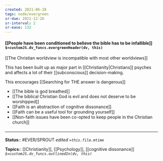 ```yaml
---
created: 2021-06-28
tags: node/evergreen
sr-due: 2021-12-26
sr-interval: 2
sr-ease: 132
---
```


#### [[People have been conditioned to believe the bible has to be infallible]] `$=customJS.dv_funcs.evergreenHeader(dv, this)`

[[The Christian worldview is incompatible with most other worldviews]]

This has been built up as major part in [[Christianity|Christians]] psyches and affects a lot of their [[subconscious]] decision-making.

This encourages [[Searching for THE answer is dangerous]]
- [[The bible is god breathed]]
- [[The biblical Christian God is evil and does not deserve to be worshipped]]
- [[Faith is an abstraction of cognitive dissonance]]
- [[Faith can be a useful tool for grounding yourself]]
- [[Non-faith issues have been co-opted to keep people in the Christian church]]

### <hr class="footnote"/>

**Status**:: #EVER/SPROUT
*edited `=this.file.mtime`*

**Topics**:: [[Christianity]], [[Psychology]], [[cognitive dissonance]]
*`$=customJS.dv_funcs.outlinedIn(dv, this)`*
